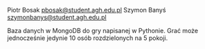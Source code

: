 Piotr Bosak pbosak@student.agh.edu.pl
Szymon Banyś szymonbanys@student.agh.edu.pl

Baza danych w MongoDB do gry napisanej w Pythonie. Grać może jednocześnie jedynie 10 osób rozdzielonych na 5 pokoji. 

